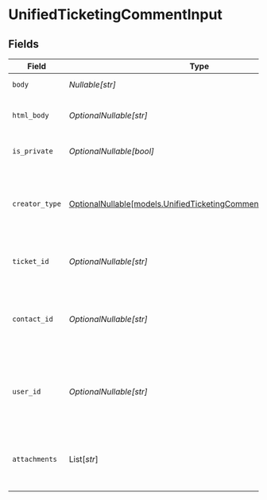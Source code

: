 # UnifiedTicketingCommentInput


## Fields

| Field                                                                                                                    | Type                                                                                                                     | Required                                                                                                                 | Description                                                                                                              | Example                                                                                                                  |
| ------------------------------------------------------------------------------------------------------------------------ | ------------------------------------------------------------------------------------------------------------------------ | ------------------------------------------------------------------------------------------------------------------------ | ------------------------------------------------------------------------------------------------------------------------ | ------------------------------------------------------------------------------------------------------------------------ |
| `body`                                                                                                                   | *Nullable[str]*                                                                                                          | :heavy_check_mark:                                                                                                       | The body of the comment                                                                                                  | Assigned to Eric !                                                                                                       |
| `html_body`                                                                                                              | *OptionalNullable[str]*                                                                                                  | :heavy_minus_sign:                                                                                                       | The html body of the comment                                                                                             | <p>Assigned to Eric !</p>                                                                                                |
| `is_private`                                                                                                             | *OptionalNullable[bool]*                                                                                                 | :heavy_minus_sign:                                                                                                       | The public status of the comment                                                                                         | false                                                                                                                    |
| `creator_type`                                                                                                           | [OptionalNullable[models.UnifiedTicketingCommentInputCreatorType]](../models/unifiedticketingcommentinputcreatortype.md) | :heavy_minus_sign:                                                                                                       | The creator type of the comment. Authorized values are either USER or CONTACT                                            | USER                                                                                                                     |
| `ticket_id`                                                                                                              | *OptionalNullable[str]*                                                                                                  | :heavy_minus_sign:                                                                                                       | The UUID of the ticket the comment is tied to                                                                            | 801f9ede-c698-4e66-a7fc-48d19eebaa4f                                                                                     |
| `contact_id`                                                                                                             | *OptionalNullable[str]*                                                                                                  | :heavy_minus_sign:                                                                                                       | The UUID of the contact which the comment belongs to (if no user_id specified)                                           | 801f9ede-c698-4e66-a7fc-48d19eebaa4f                                                                                     |
| `user_id`                                                                                                                | *OptionalNullable[str]*                                                                                                  | :heavy_minus_sign:                                                                                                       | The UUID of the user which the comment belongs to (if no contact_id specified)                                           | 801f9ede-c698-4e66-a7fc-48d19eebaa4f                                                                                     |
| `attachments`                                                                                                            | List[*str*]                                                                                                              | :heavy_minus_sign:                                                                                                       | The attachements UUIDs tied to the comment                                                                               | [<br/>"801f9ede-c698-4e66-a7fc-48d19eebaa4f"<br/>]                                                                       |